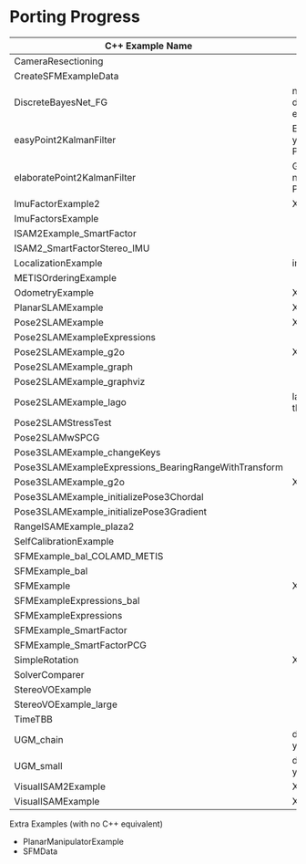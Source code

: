 # Porting Progress

| C++ Example Name                                      | Ported |
|-------------------------------------------------------|--------|
| CameraResectioning                                    |        |
| CreateSFMExampleData                                  |        |
| DiscreteBayesNet_FG                                   | none of the required discrete functionality is exposed through Python |
| easyPoint2KalmanFilter                                | ExtendedKalmanFilter not yet exposed through Python |
| elaboratePoint2KalmanFilter                           | GaussianSequentialSolver not yet exposed through Python |
| ImuFactorExample2                                     | X      |
| ImuFactorsExample                                     |        |
| ISAM2Example_SmartFactor                              |        |
| ISAM2_SmartFactorStereo_IMU                           |        |
| LocalizationExample                                   | impossible? |
| METISOrderingExample                                  |        |
| OdometryExample                                       | X      |
| PlanarSLAMExample                                     | X      |
| Pose2SLAMExample                                      | X      |
| Pose2SLAMExampleExpressions                           |        |
| Pose2SLAMExample_g2o                                  | X      |
| Pose2SLAMExample_graph                                |        |
| Pose2SLAMExample_graphviz                             |        |
| Pose2SLAMExample_lago                                 | lago not yet exposed through Python |
| Pose2SLAMStressTest                                   |        |
| Pose2SLAMwSPCG                                        |        |
| Pose3SLAMExample_changeKeys                           |        |
| Pose3SLAMExampleExpressions_BearingRangeWithTransform |        |
| Pose3SLAMExample_g2o                                  | X      |
| Pose3SLAMExample_initializePose3Chordal               |        |
| Pose3SLAMExample_initializePose3Gradient              |        |
| RangeISAMExample_plaza2                               |        |
| SelfCalibrationExample                                |        |
| SFMExample_bal_COLAMD_METIS                           |        |
| SFMExample_bal                                        |        |
| SFMExample                                            | X      |
| SFMExampleExpressions_bal                             |        |
| SFMExampleExpressions                                 |        |
| SFMExample_SmartFactor                                |        |
| SFMExample_SmartFactorPCG                             |        |
| SimpleRotation                                        | X      |
| SolverComparer                                        |        |
| StereoVOExample                                       |        |
| StereoVOExample_large                                 |        |
| TimeTBB                                               |        |
| UGM_chain                                             | discrete functionality not yet exposed |
| UGM_small                                             | discrete functionality not yet exposed |
| VisualISAM2Example                                    | X      |
| VisualISAMExample                                     | X      |

Extra Examples (with no C++ equivalent)
- PlanarManipulatorExample
- SFMData